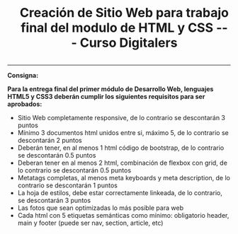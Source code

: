 <div id="user-content-toc">
  <ul align="center">
    <summary><h1 style="display: inline-block">Creación de Sitio Web para trabajo final del modulo de HTML y CSS --- Curso Digitalers</h1></summary>
  </ul>
</div>



----

**Consigna:** 

**Para la entrega final del primer módulo de Desarrollo Web, lenguajes HTML5 y CSS3 deberán cumplir los siguientes requisitos para ser aprobados:**

- Sitio Web completamente responsive, de lo contrario se descontarán 3 puntos
- Mínimo 3 documentos html unidos entre si, máximo 5, de lo contrario se descontarán 2 puntos
- Deberán tener, en al menos 1 html código de bootstrap, de lo contrario se descontarán 0.5 puntos
- Deberan tener en al menos 2 html, combinación de flexbox con grid, de lo contrario se descontarán 0.5 puntos
- Metatags completas, al menos meta keyboards y meta description, de lo contrario se descontarán 1 puntos
- La hoja de estilos, debe estar correctamente linkeada, de lo contrario, se descontarán 3 puntos
- Las fotos que sean optimizadas lo más posible para web
- Cada html con 5 etiquetas semánticas como mínimo:
obligatorio header, main y footer (puede ser nav, section, article, etc)

